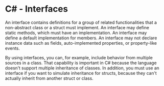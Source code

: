 # C# - Interfaces

An interface contains definitions for a group of related functionalities that a non-abstract class or a struct must implement. An interface may define static methods, which must have an implementation. An interface may define a default implementation for members. An interface may not declare instance data such as fields, auto-implemented properties, or property-like events.

By using interfaces, you can, for example, include behavior from multiple sources in a class. That capability is important in C# because the language doesn't support multiple inheritance of classes. In addition, you must use an interface if you want to simulate inheritance for structs, because they can't actually inherit from another struct or class.